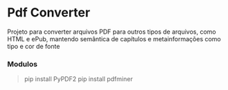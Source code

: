 # Pdf Converter
Projeto para converter arquivos PDF para outros tipos de arquivos, como HTML e ePub, mantendo semântica de capítulos e metainformações como tipo e cor de fonte

### Modulos
> pip install PyPDF2
> pip install pdfminer
